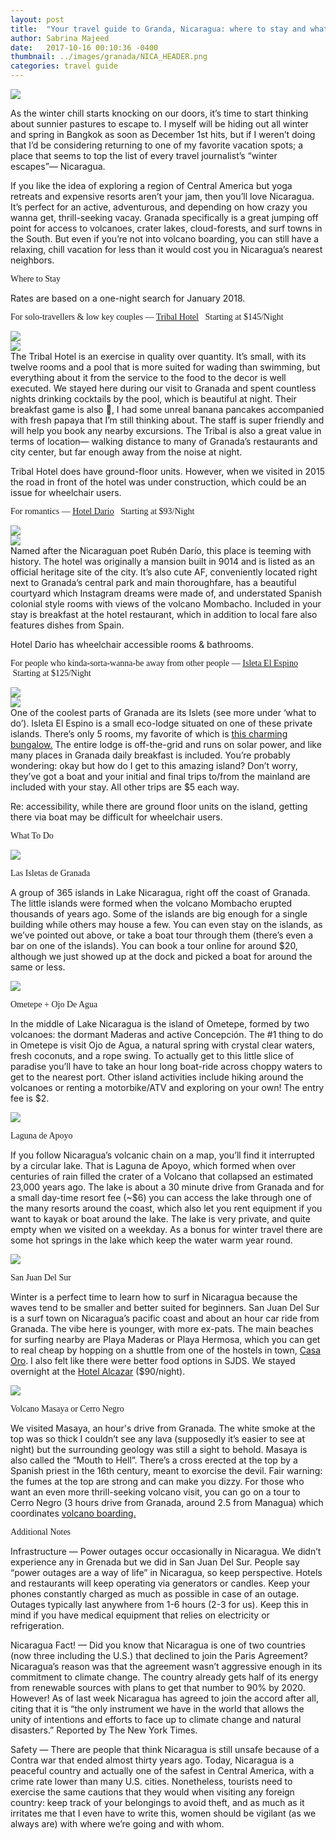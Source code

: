 ```yaml
---
layout: post
title:  "Your travel guide to Granda, Nicaragua: where to stay and what to do"
author: Sabrina Majeed
date:   2017-10-16 00:10:36 -0400
thumbnail: ../images/granada/NICA_HEADER.png
categories: travel guide
---
```


![](../images/granada/NICA_HEADER.png)

As the winter chill starts knocking on our doors, it’s time to start thinking about sunnier pastures to escape to. I myself will be hiding out all winter and spring in Bangkok as soon as December 1st hits, but if I weren’t doing that I’d be considering returning to one of my favorite vacation spots; a place that seems to top the list of every travel journalist’s “winter escapes”— Nicaragua.

If you like the idea of exploring a region of Central America but yoga retreats and expensive resorts aren’t your jam, then you’ll love Nicaragua. It’s perfect for an active, adventurous, and depending on how crazy you wanna get, thrill-seeking vacay. Granada specifically is a great jumping off point for access to volcanoes, crater lakes, cloud-forests, and surf towns in the South. But even if you’re not into volcano boarding, you can still have a relaxing, chill vacation for less than it would cost you in Nicaragua’s nearest neighbors.

<p class="tc f2 mt5 mb0" style="font-family: 'Gilroy-ExtraBold'">Where to Stay</p>
<p class="tc f6 light-silver i mb4">Rates are based on a one-night search for January 2018.</p>

<p class="f3 pt3 lh-title" style="font-family: 'Gilroy-ExtraBold'">For solo-travellers & low key couples — <a href="http://tribal-hotel.com/" target="_blank" class="link underline-hover orange">Tribal Hotel</a><span class="f5 light-silver">&nbsp; &nbsp;Starting at $145/Night</span></p>
<div class="fl w-100 w-50-ns pr1-ns mb1 mb0-ns">
<img src="../images/granada/Tribal1.png">
</div>
<div class="fl w-100 w-50-ns pl1-ns mb3">
<img src="../images/granada/Tribal2.png">
</div>
The Tribal Hotel is an exercise in quality over quantity. It’s small, with its twelve rooms and a pool that is more suited for wading than swimming, but everything about it from the service to the food to the decor is well executed. We stayed here during our visit to Granada and spent countless nights drinking cocktails by the pool, which is beautiful at night. Their breakfast game is also 💯, I had some unreal banana pancakes accompanied with fresh papaya that I’m still thinking about. The staff is super friendly and will help you book any nearby excursions. The Tribal is also a great value in terms of location— walking distance to many of Granada’s restaurants and city center, but far enough away from the noise at night.

<p class="f6 i light-silver">Tribal Hotel does have ground-floor units. However, when we visited in 2015 the road in front of the hotel was under construction, which could be an issue for wheelchair users.</p>

<p class="f3 pt3 lh-title" style="font-family: 'Gilroy-ExtraBold'">For romantics — <a href="http://www.hoteldario.com/" target="_blank" class="link underline-hover orange">Hotel Dario</a><span class="f5 light-silver">&nbsp; &nbsp;Starting at $93/Night</span></p>
<div class="fl w-100 w-50-ns pr1-ns mb1 mb0-ns">
<img src="../images/granada/Dario1.png">
</div>
<div class="fl w-100 w-50-ns pl1-ns mb3">
<img src="../images/granada/Dario2.png">
</div>
Named after the Nicaraguan poet Rubén Darío, this place is teeming with history. The hotel was originally a mansion built in 9014 and is listed as an official heritage site of the city. It’s also cute AF, conveniently located right next to Granada’s central park and main thoroughfare, has a beautiful courtyard which Instagram dreams were made of, and understated Spanish colonial style rooms with views of the volcano Mombacho. Included in your stay is breakfast at the hotel restaurant, which in addition to local fare also features dishes from Spain.

<p class="f6 i light-silver">Hotel Dario has wheelchair accessible rooms & bathrooms.</p>


<p class="f3 pt3 lh-title" style="font-family: 'Gilroy-ExtraBold'">For people who kinda-sorta-wanna-be away from other people — <a href="https://www.isletaelespino.com/" target="_blank" class="link underline-hover orange">Isleta El Espino</a><span class="f5 light-silver">&nbsp; &nbsp;Starting at $125/Night</span></p>

<div class="fl w-100 w-50-ns pr1-ns mb1 mb0-ns">
<img src="../images/granada/Isleta1.png">
</div>
<div class="fl w-100 w-50-ns pl1-ns mb3">
<img src="../images/granada/Isleta2.png">
</div>
One of the coolest parts of Granada are its Islets (see more under ‘what to do’). Isleta El Espino is a small eco-lodge situated on one of these private islands. There’s only 5 rooms, my favorite of which is <a href="https://www.airbnb.com/rooms/5856166">this charming bungalow.</a> The entire lodge is off-the-grid and runs on solar power, and like many places in Granada daily breakfast is included. You’re probably wondering: okay but how do I get to this amazing island? Don’t worry, they’ve got a boat and your initial and final trips to/from the mainland are included with your stay. All other trips are $5 each way.  

<p class="f6 i light-silver">Re: accessibility, while there are ground floor units on the island, getting there via boat may be difficult for wheelchair users.</p>

<p class="tc f2 mt5 mb4" style="font-family: 'Gilroy-ExtraBold'">What To Do</p>

<div class="fl w-100 mb4">
<div class="fl w-100 w-50-ns">
<img src="../images/granada/Isletas.png">
</div>
<div class="fl w-100 w-50-ns pl4-ns">
<p class="f4 mb1 lh-title mt0-ns mt3" style="font-family: 'Gilroy-ExtraBold'">Las Isletas de Granada</p>
<p>A group of 365 islands in Lake Nicaragua, right off the coast of Granada. The little islands were formed when the volcano Mombacho erupted thousands of years ago. Some of the islands are big enough for a single building while others may house a few. You can even stay on the islands, as we’ve pointed out above, or take a boat tour through them (there’s even a bar on one of the islands). You can book a tour online for around $20, although we just showed up at the dock and picked a boat for around the same or less.
</p>
</div>
</div>

<div class="fl w-100 mb4">
<div class="fl w-100 w-50-ns">
<img src="../images/granada/OjodeAgua.png">
</div>
<div class="fl w-100 w-50-ns pl4-ns">
<p class="f4 mb1 lh-title mt0-ns mt3" style="font-family: 'Gilroy-ExtraBold'">Ometepe + Ojo De Agua</p>
<p>In the middle of Lake Nicaragua is the island of Ometepe, formed by two volcanoes: the dormant Maderas and active Concepción. The #1 thing to do in Ometepe is visit Ojo de Agua, a natural spring with crystal clear waters, fresh coconuts, and a rope swing. To actually get to this little slice of paradise you’ll have to take an hour long boat-ride across choppy waters to get to the nearest port. Other island activities include hiking around the volcanoes or renting a motorbike/ATV and exploring on your own! The entry fee is $2.</p>
</div>
</div>

<div class="fl w-100 mb4">
<div class="fl w-100 w-50-ns">
<img src="../images/granada/Apoyo.png">
</div>
<div class="fl w-100 w-50-ns pl4-ns">
<p class="f4 mb1 lh-title mt0-ns mt3" style="font-family: 'Gilroy-ExtraBold'">Laguna de Apoyo</p>
<p>If you follow Nicaragua’s volcanic chain on a map, you’ll find it interrupted by a circular lake. That is Laguna de Apoyo, which formed when over centuries of rain filled the crater of a Volcano that collapsed an estimated 23,000 years ago. The lake is about a 30 minute drive from Granada and for a small day-time resort fee (~$6) you can access the lake through one of the many resorts around the coast, which also let you rent equipment if you want to kayak or boat around the lake. The lake is very private, and quite empty when we visited on a weekday. As a bonus for winter travel there are some hot springs in the lake which keep the water warm year round.</p>
</div>
</div>

<div class="fl w-100 mb4">
<div class="fl w-100 w-50-ns">
<img src="../images/granada/SJDS.png">
</div>
<div class="fl w-100 w-50-ns pl4-ns">
<p class="f4 mb1 lh-title mt0-ns mt3" style="font-family: 'Gilroy-ExtraBold'">San Juan Del Sur</p>
<p>Winter is a perfect time to learn how to surf in Nicaragua because the waves tend to be smaller and better suited for beginners. San Juan Del Sur is a surf town on Nicaragua’s pacific coast and about an hour car ride from Granada. The vibe here is younger, with more ex-pats. The main beaches for surfing nearby are Playa Maderas or Playa Hermosa, which you can get to real cheap by hopping on a shuttle from one of the hostels in town, <a href="http://casaeloro.com/">Casa Oro</a>. I also felt like there were better food options in SJDS. We stayed overnight at the <a href="http://hotelalcazarnicaragua.com/">Hotel Alcazar</a> ($90/night).</p>
</div>
</div>

<div class="fl w-100 mb4">
<div class="fl w-100 w-50-ns">
<img src="../images/granada/Masaya.png">
</div>
<div class="fl w-100 w-50-ns pl4-ns">
<p class="f4 mb1 lh-title mt0-ns mt3" style="font-family: 'Gilroy-ExtraBold'">Volcano Masaya or Cerro Negro</p>
<p>We visited Masaya, an hour's drive from Granada. The white smoke at the top was so thick I couldn’t see any lava (supposedly it’s easier to see at night) but the surrounding geology was still a sight to behold. Masaya is also called the “Mouth to Hell”. There’s a cross erected at the top by a Spanish priest in the 16th century, meant to exorcise the devil. Fair warning: the fumes at the top are strong and can make you dizzy. For those who want an even more thrill-seeking volcano visit, you can go on a tour to Cerro Negro (3 hours drive from Granada, around 2.5 from Managua) which coordinates <a href="http://www.volcanoboard.com/">volcano boarding.</a></p>
</div>
</div>

<div class="fl w-100 mt4 mb4">
<p class="tc f2" style="font-family: 'Gilroy-ExtraBold'">Additional Notes</p></div>

<span class="b">Infrastructure</span> — Power outages occur occasionally in Nicaragua. We didn’t experience any in Grenada but we did in San Juan Del Sur. People say “power outages are a way of life” in Nicaragua, so keep perspective. Hotels and restaurants will keep operating via generators or candles. Keep your phones constantly charged as much as possible in case of an outage. Outages typically last anywhere from 1-6 hours (2-3 for us). Keep this in mind if you have medical equipment that relies on electricity or refrigeration.

<span class="b green"> Nicaragua Fact!</span> — Did you know that Nicaragua is one of two countries (now three including the U.S.) that declined to join the Paris Agreement? Nicaragua’s reason was that the agreement wasn’t aggressive enough in its commitment to climate change. The country already gets half of its energy from renewable sources with plans to get that number to 90% by 2020. However! As of last week Nicaragua has agreed to join the accord after all, citing that it is “the only instrument we have in the world that allows the unity of intentions and efforts to face up to climate change and natural disasters.” Reported by The New York Times.

<span class="b">Safety</span> — There are people that think Nicaragua is still unsafe because of a Contra war that ended almost thirty years ago. Today, Nicaragua is a peaceful country and actually one of the safest in Central America, with a crime rate lower than many U.S. cities. Nonetheless, tourists need to exercise the same cautions that they would when visiting any foreign country: keep track of your belongings to avoid theft, and as much as it irritates me that I even have to write this, women should be vigilant (as we always are) with where we’re going and with whom.
